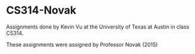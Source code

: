 # CS314-Novak
Assignments done by Kevin Vu at the University of Texas at Austin in class CS314.

These assignments were assigned by Professor Novak (2015)

